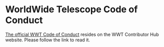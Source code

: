 # WorldWide Telescope Code of Conduct

[The official WWT Code of Conduct][coc] resides on the WWT Contributor Hub
website. Please follow the link to read it.

[coc]: https://worldwidetelescope.github.io/code-of-conduct/
